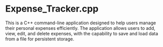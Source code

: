 # Expense_Tracker.cpp

This is a C++ command-line application designed to help users manage their personal expenses efficiently. The application allows users to add, view, edit, and delete expenses, with the capability to save and load data from a file for persistent storage.
